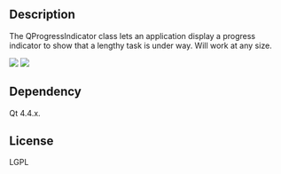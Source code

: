 ## Description

The QProgressIndicator class lets an application display a progress indicator to show that a lengthy task is under way.
Will work at any size.

<img src="https://raw.github.com/mojocorp/QProgressIndicator/master/screen-capture-1.png" >
<img src="https://raw.github.com/mojocorp/QProgressIndicator/master/screen-capture-2.png" >

## Dependency
Qt 4.4.x.

## License

LGPL
